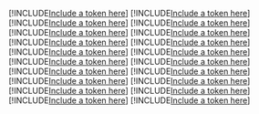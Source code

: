 [!INCLUDE[Include a token here](refs1533603499603/r1.md)]
[!INCLUDE[Include a token here](refs1533603499603/r2.md)]
[!INCLUDE[Include a token here](refs1533603499603/r3.md)]
[!INCLUDE[Include a token here](refs1533603499603/r4.md)]
[!INCLUDE[Include a token here](refs1533603499603/r5.md)]
[!INCLUDE[Include a token here](refs1533603499603/r6.md)]
[!INCLUDE[Include a token here](refs1533603499603/r7.md)]
[!INCLUDE[Include a token here](refs1533603499603/r8.md)]
[!INCLUDE[Include a token here](refs1533603499603/r9.md)]
[!INCLUDE[Include a token here](refs1533603499603/r10.md)]
[!INCLUDE[Include a token here](refs1533603499603/r11.md)]
[!INCLUDE[Include a token here](refs1533603499603/r12.md)]
[!INCLUDE[Include a token here](refs1533603499603/r13.md)]
[!INCLUDE[Include a token here](refs1533603499603/r14.md)]
[!INCLUDE[Include a token here](refs1533603499603/r15.md)]
[!INCLUDE[Include a token here](refs1533603499603/r16.md)]
[!INCLUDE[Include a token here](refs1533603499603/r17.md)]
[!INCLUDE[Include a token here](refs1533603499603/r18.md)]
[!INCLUDE[Include a token here](refs1533603499603/r19.md)]
[!INCLUDE[Include a token here](refs1533603499603/r20.md)]